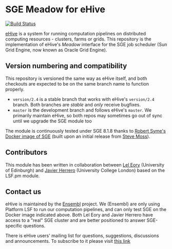 
SGE Meadow for eHive
====================

[![Build Status](https://travis-ci.org/Ensembl/ensembl-hive-sge.svg?branch=version/2.4)](https://travis-ci.org/Ensembl/ensembl-hive-sge)

[eHive](https://travis-ci.org/Ensembl/ensembl-hive) is a system for running computation pipelines on distributed computing resources - clusters, farms or grids.
This repository is the implementation of eHive's _Meadow_ interface for the SGE job scheduler (Sun Grid Engine, now
known as Oracle Grid Engine).


Version numbering and compatibility
-----------------------------------

This repository is versioned the same way as eHive itself, and both
checkouts are expected to be on the same branch name to function properly.
* `version/2.4` is a stable branch that works with eHive's `version/2.4`
  branch. Both branches are _stable_ and _only_ receive bugfixes.
* `master` is the development branch and follows eHive's `master`. We
  primarily maintain eHive, so both repos may sometimes go out of sync
  until we upgrade the SGE module too

The module is continuously tested under SGE 8.1.8 thanks to
[Robert Syme's Docker image of SGE](https://github.com/robsyme/docker-sge)
(built upon an initial release from [Steve Moss](https://github.com/gawbul)).


Contributors
------------

This module has been written in collaboration between [Lel
Eory](https://github.com/eorylel) (University of Edinburgh) and [Javier
Herrero](https://github.com/jherrero) (University College London) based on
the LSF.pm module.


Contact us
----------

eHive is maintained by the [Ensembl](http://www.ensembl.org/info/about/) project.
We (Ensembl) are only using Platform LSF to run our computation
pipelines, and can only test SGE on the Docker image indicated above.
Both Lel Eory and Javier Herrero have access to a "real" SGE cluster and
are better positioned to answer SGE-specific questions.

There is eHive users' mailing list for questions, suggestions, discussions and announcements.
To subscribe to it please visit [this link](http://listserver.ebi.ac.uk/mailman/listinfo/ehive-users)

